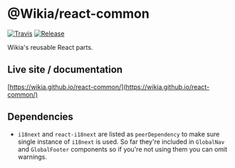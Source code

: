 # @Wikia/react-common

[![Travis](https://img.shields.io/travis/Wikia/react-common/master.svg?style=flat-square)](https://travis-ci.org/Wikia/react-common)
[![Release](https://img.shields.io/github/package-json/v/Wikia/react-common.svg?style=flat-square)](https://github.com/Wikia/react-common/releases)

Wikia's reusable React parts.

## Live site / documentation
[https://wikia.github.io/react-common/](https://wikia.github.io/react-common/)

## Dependencies
- `i18next` and `react-i18next` are listed as `peerDependency` to make sure single instance of `i18next` is used.
So far they're included in `GlobalNav` and `GlobalFooter` components so if you're not using them you can omit warnings.
